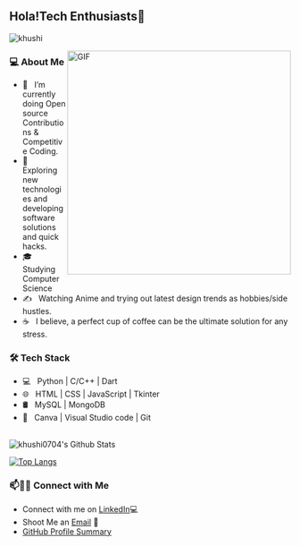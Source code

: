 <h2>Hola!Tech Enthusiasts👋</h2>
<p align="left"> <img src="https://komarev.com/ghpvc/?username=khushi0704&label=Views&color=blue&style=plastic" alt="khushi" /> </p>
<img align="right" alt="GIF" src="https://media.giphy.com/media/1XCcD9VLQZ2Io/giphy.gif" width="400"/>

<h3> 💻 About Me </h3>

- 🔭 &nbsp; I’m currently doing Open source Contributions & Competitive Coding.
- 🤔 &nbsp; Exploring new technologies and developing software solutions and quick hacks.
- 🎓 &nbsp; Studying Computer Science
- ✍️ &nbsp; Watching Anime and trying out latest design trends as hobbies/side hustles.
- ☕ &nbsp; I believe, a perfect cup of coffee can be the ultimate solution for any stress. 

<h3>🛠 Tech Stack</h3>

- 💻 &nbsp; Python | C/C++ | Dart
- 🌐 &nbsp; HTML | CSS | JavaScript | Tkinter
- 🛢 &nbsp; MySQL | MongoDB
- 🔧 &nbsp; Canva | Visual Studio code | Git


<br>

<img align="center" src="https://github-readme-stats.vercel.app/api?username=khushi0704&include_all_commits=true&count_private=true&show_icons=true&line_height=20&title_color=7A7ADB&icon_color=2234AE&text_color=D3D3D3&bg_color=0,000000,130F40" alt="khushi0704's Github Stats">

</br>

[![Top Langs](https://github-readme-stats.vercel.app/api/top-langs/?username=khushi0704&layout=compact&text_color=daf7dc&bg_color=151515)](https://github.com/khushi0704/github-readme-stats)




### 📫🤝🏻 Connect with Me

 - Connect with me on [LinkedIn](https://www.linkedin.com/in/khushi0704/)💻
 - Shoot Me an [Email](mailto:khushi.jain0704@gmail.com) 💌
 - [GitHub Profile Summary](https://profile-summary-for-github.com/user/khushi0704)
